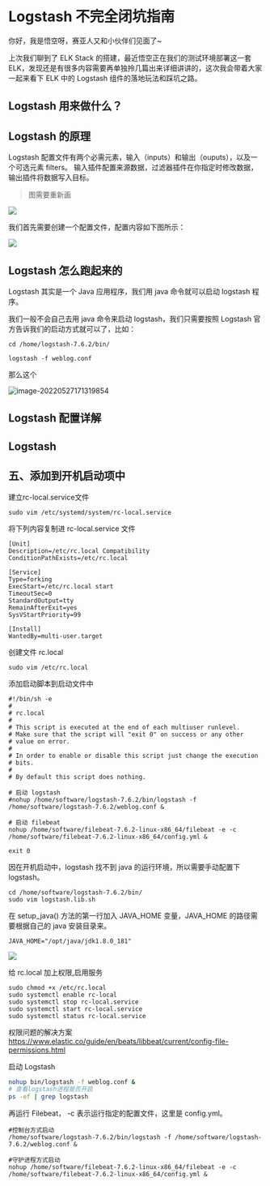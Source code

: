 # Logstash 不完全闭坑指南

你好，我是悟空呀，赛亚人又和小伙伴们见面了~

上次我们聊到了 ELK Stack 的搭建，最近悟空正在我们的测试环境部署这一套 ELK，发现还是有很多内容需要再单独拎几篇出来详细讲讲的，这次我会带着大家一起来看下 ELK 中的 Logstash 组件的落地玩法和踩坑之路。



## Logstash 用来做什么？







## Logstash 的原理

Logstash 配置文件有两个必需元素，输入（inputs）和输出（ouputs），以及一个可选元素 filters。 输入插件配置来源数据，过滤器插件在你指定时修改数据，输出插件将数据写入目标。

> 图需要重新画

![](http://cdn.jayh.club/uPic/image-20220428143451668X0cdCb.png)

我们首先需要创建一个配置文件，配置内容如下图所示：

![](http://cdn.jayh.club/uPic/image-20220428162630243dSLSIZ.png)







## Logstash 怎么跑起来的

Logstash 其实是一个 Java 应用程序，我们用 java 命令就可以启动 logstash 程序。

我们一般不会自己去用 java 命令来启动 logstash，我们只需要按照 Logstash 官方告诉我们的启动方式就可以了，比如：

```SH
cd /home/logstash-7.6.2/bin/

logstash -f weblog.conf
```

那么这个 





![image-20220527171319854](D:/_workspace/wh-docs/images/image-20220527171319854.png)





## Logstash 配置详解





## Logstash 

## 五、添加到开机启动项中

建立rc-local.service文件

``` SH
sudo vim /etc/systemd/system/rc-local.service
```

将下列内容复制进 rc-local.service 文件

``` SH
[Unit]
Description=/etc/rc.local Compatibility
ConditionPathExists=/etc/rc.local
 
[Service]
Type=forking
ExecStart=/etc/rc.local start
TimeoutSec=0
StandardOutput=tty
RemainAfterExit=yes
SysVStartPriority=99
 
[Install]
WantedBy=multi-user.target
```

创建文件 rc.local

``` SH
sudo vim /etc/rc.local
```

添加启动脚本到启动文件中

``` SH
#!/bin/sh -e
#
# rc.local
#
# This script is executed at the end of each multiuser runlevel.
# Make sure that the script will "exit 0" on success or any other
# value on error.
#
# In order to enable or disable this script just change the execution
# bits.
#
# By default this script does nothing.

# 启动 logstash
#nohup /home/software/logstash-7.6.2/bin/logstash -f /home/software/logstash-7.6.2/weblog.conf &

# 启动 filebeat
nohup /home/software/filebeat-7.6.2-linux-x86_64/filebeat -e -c /home/software/filebeat-7.6.2-linux-x86_64/config.yml &

exit 0
```

因在开机启动中，logstash 找不到 java 的运行环境，所以需要手动配置下 logstash。

``` SH
cd /home/software/logstash-7.6.2/bin/
sudo vim logstash.lib.sh

```

在 setup_java() 方法的第一行加入 JAVA_HOME 变量，JAVA_HOME 的路径需要根据自己的 java 安装目录来。

``` SH
JAVA_HOME="/opt/java/jdk1.8.0_181"
```

![](D:/_workspace/wh-docs/images/image-20220527134749917.png)





给 rc.local 加上权限,启用服务

``` SH
sudo chmod +x /etc/rc.local
sudo systemctl enable rc-local
sudo systemctl stop rc-local.service
sudo systemctl start rc-local.service
sudo systemctl status rc-local.service
```

权限问题的解决方案 https://www.elastic.co/guide/en/beats/libbeat/current/config-file-permissions.html





启动 Logstash

```sh
nohup bin/logstash -f weblog.conf &
# 查看logstash进程是否开启
ps -ef | grep logstash
```

再运行 Filebeat， -c 表示运行指定的配置文件，这里是 config.yml。

```SH
#控制台方式启动
/home/software/logstash-7.6.2/bin/logstash -f /home/software/logstash-7.6.2/weblog.conf &

#守护进程方式启动
nohup /home/software/filebeat-7.6.2-linux-x86_64/filebeat -e -c /home/software/filebeat-7.6.2-linux-x86_64/config.yml &
```

## 



